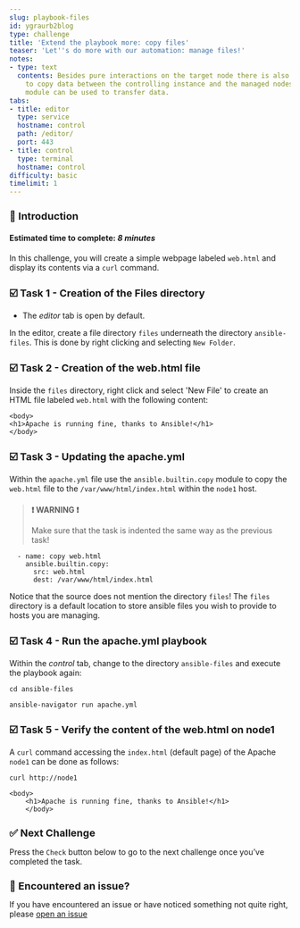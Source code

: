 ```yaml
---
slug: playbook-files
id: ygraurb2blog
type: challenge
title: 'Extend the playbook more: copy files'
teaser: 'Let''s do more with our automation: manage files!'
notes:
- type: text
  contents: Besides pure interactions on the target node there is also the possibility
    to copy data between the controlling instance and the managed nodes. The copy
    module can be used to transfer data.
tabs:
- title: editor
  type: service
  hostname: control
  path: /editor/
  port: 443
- title: control
  type: terminal
  hostname: control
difficulty: basic
timelimit: 1
---
```

👋 Introduction
===
#### Estimated time to complete: *8 minutes*<p>
In this challenge, you will create a simple webpage labeled `web.html` and display its contents via a `curl` command.

☑️ Task 1 - Creation of the Files directory
===
* The *editor* tab is open by default.

In the editor, create a file directory `files` underneath the directory `ansible-files`. This is done by right clicking and selecting `New Folder`.


☑️ Task 2 - Creation of the web.html file
===

Inside the `files` directory, right click and select 'New File' to create an HTML file labeled `web.html` with the following content:

```
<body>
<h1>Apache is running fine, thanks to Ansible!</h1>
</body>
```

☑️ Task 3 - Updating the apache.yml
===

Within the `apache.yml` file use the `ansible.builtin.copy` module to copy the `web.html` file to the `/var/www/html/index.html` within the `node1` host.

>### **❗️ WARNING ❗️**
>Make sure that the task is indented the same way as the previous task!


```
  - name: copy web.html
    ansible.builtin.copy:
      src: web.html
      dest: /var/www/html/index.html
```

Notice that the source does not mention the directory `files`! The `files` directory is a default location to store ansible files you wish to provide to hosts you are managing.


☑️ Task 4 - Run the apache.yml playbook
===

Within the *control* tab, change to the directory `ansible-files` and execute the playbook again:

```
cd ansible-files
```
```
ansible-navigator run apache.yml
```

☑️ Task 5 - Verify the content of the web.html on node1
===

A `curl` command accessing the `index.html` (default page) of the Apache `node1` can be done as follows:

```
curl http://node1
```

```
<body>
    <h1>Apache is running fine, thanks to Ansible!</h1>
    </body>
```

✅ Next Challenge
===
Press the `Check` button below to go to the next challenge once you’ve completed the task.

🐛 Encountered an issue?
====

If you have encountered an issue or have noticed something not quite right, please [open an issue](https://github.com/ansible/instruqt/issues/new?labels=writing-first-playbook&title=Issue+with+Writing+First+Playbook+slug+ID:+playbook-files&assignees=rlopez133)

<style type="text/css" rel="stylesheet">
  .lightbox {
    display: none;
    position: fixed;
    justify-content: center;
    align-items: center;
    z-index: 999;
    top: 0;
    left: 0;
    right: 0;
    bottom: 0;
    padding: 1rem;
    background: rgba(0, 0, 0, 0.8);
    margin-left: auto;
    margin-right: auto;
    margin-top: auto;
    margin-bottom: auto;
  }
  .lightbox:target {
    display: flex;
  }
  .lightbox img {
    /* max-height: 100% */
    max-width: 60%;
    max-height: 60%;
  }
  img {
    display: block;
    margin-left: auto;
    margin-right: auto;
  }
  h1 {
    font-size: 18px;
  }
    h2 {
    font-size: 16px;
    font-weight: 600
  }
    h3 {
    font-size: 14px;
    font-weight: 600
  }
  p span {
    font-size: 14px;
  }
  ul li span {
    font-size: 14px
  }
</style>
